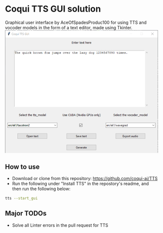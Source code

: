 # Coqui TTS GUI solution
Graphical user interface by AceOfSpadesProduc100 for using TTS and vocoder models in the form of a text editor, made using Tkinter.
![Preview](./Screenshot_2021-03-22_173624.png)

## How to use
- Download or clone from this repository: https://github.com/coqui-ai/TTS
- Run the following under "Install TTS" in the repostory's readme, and then run the following below:
```bash
tts --start_gui
```

## Major TODOs
- Solve all Linter errors in the pull request for TTS
